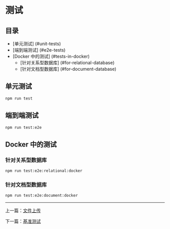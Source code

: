 # 测试

## 目录 <!-- omit in toc -->

- [单元测试] (#unit-tests)
- [端到端测试] (#e2e-tests)
- [Docker 中的测试] (#tests-in-docker)
  - [针对关系型数据库] (#for-relational-database)
  - [针对文档型数据库] (#for-document-database)

## 单元测试

```bash
npm run test
```

## 端到端测试

```bash
npm run test:e2e
```

## Docker 中的测试

### 针对关系型数据库

```bash
npm run test:e2e:relational:docker
```

### 针对文档型数据库

```bash
npm run test:e2e:document:docker
```

---

上一篇：[文件上传](file-uploading.md)

下一篇：[基准测试](benchmarking.md)
